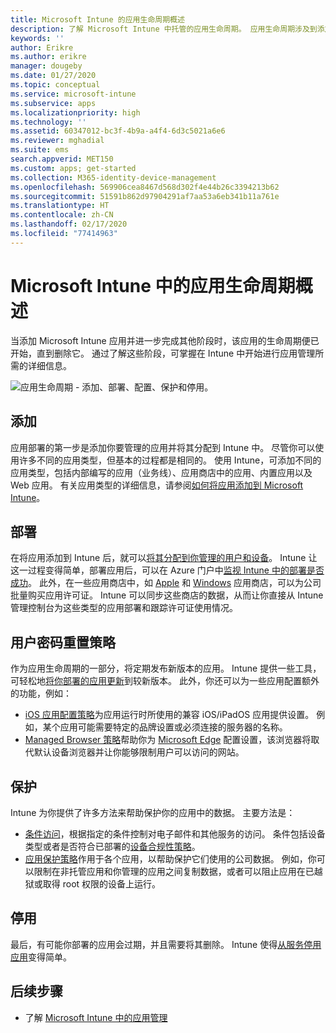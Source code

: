 ```yaml
---
title: Microsoft Intune 的应用生命周期概述
description: 了解 Microsoft Intune 中托管的应用生命周期。 应用生命周期涉及到添加、部署、配置、保护和停用应用。
keywords: ''
author: Erikre
ms.author: erikre
manager: dougeby
ms.date: 01/27/2020
ms.topic: conceptual
ms.service: microsoft-intune
ms.subservice: apps
ms.localizationpriority: high
ms.technology: ''
ms.assetid: 60347012-bc3f-4b9a-a4f4-6d3c5021a6e6
ms.reviewer: mghadial
ms.suite: ems
search.appverid: MET150
ms.custom: apps; get-started
ms.collection: M365-identity-device-management
ms.openlocfilehash: 569906cea8467d568d302f4e44b26c3394213b62
ms.sourcegitcommit: 51591b862d97904291af7aa53a6eb341b11a761e
ms.translationtype: HT
ms.contentlocale: zh-CN
ms.lasthandoff: 02/17/2020
ms.locfileid: "77414963"
---
```

# <a name="overview-of-the-app-lifecycle-in-microsoft-intune"></a>Microsoft Intune 中的应用生命周期概述

当添加 Microsoft Intune 应用并进一步完成其他阶段时，该应用的生命周期便已开始，直到删除它。 通过了解这些阶段，可掌握在 Intune 中开始进行应用管理所需的详细信息。

![应用生命周期 - 添加、部署、配置、保护和停用。](./media/app-lifecycle/app-lifecycle.png "Intune 应用生命周期")

## <a name="add"></a>添加

应用部署的第一步是添加你要管理的应用并将其分配到 Intune 中。 尽管你可以使用许多不同的应用类型，但基本的过程都是相同的。 使用 Intune，可添加不同的应用类型，包括内部编写的应用（业务线）、应用商店中的应用、内置应用以及 Web 应用。 有关应用类型的详细信息，请参阅[如何将应用添加到 Microsoft Intune](apps-add.md)。

## <a name="deploy"></a>部署

在将应用添加到 Intune 后，就可以[将其分配到你管理的用户和设备](apps-deploy.md)。 Intune 让这一过程变得简单，部署应用后，可以在 Azure 门户中[监视 Intune 中的部署是否成功](apps-monitor.md)。 此外，在一些应用商店中，如 [Apple](vpp-apps-ios.md) 和 [Windows](windows-store-for-business.md) 应用商店，可以为公司批量购买应用许可证。 Intune 可以同步这些商店的数据，从而让你直接从 Intune 管理控制台为这些类型的应用部署和跟踪许可证使用情况。

## <a name="configure"></a>用户密码重置策略

作为应用生命周期的一部分，将定期发布新版本的应用。 Intune 提供一些工具，可轻松地[将你部署的应用更新](apps-add.md)到较新版本。 此外，你还可以为一些应用配置额外的功能，例如：

- [iOS 应用配置策略](app-configuration-policies-use-ios.md)为应用运行时所使用的兼容 iOS/iPadOS 应用提供设置。 例如，某个应用可能需要特定的品牌设置或必须连接的服务器的名称。
- [Managed Browser 策略](app-configuration-managed-browser.md)帮助你为 [Microsoft Edge](~/apps/apps-supported-intune-apps.md#microsoft-apps) 配置设置，该浏览器将取代默认设备浏览器并让你能够限制用户可以访问的网站。

## <a name="protect"></a>保护

Intune 为你提供了许多方法来帮助保护你的应用中的数据。 主要方法是：

- [条件访问](../protect/conditional-access.md)，根据指定的条件控制对电子邮件和其他服务的访问。 条件包括设备类型或者是否符合已部署的[设备合规性策略](../protect/device-compliance-get-started.md)。
- [应用保护策略](app-protection-policy.md)作用于各个应用，以帮助保护它们使用的公司数据。 例如，你可以限制在非托管应用和你管理的应用之间复制数据，或者可以阻止应用在已越狱或取得 root 权限的设备上运行。

## <a name="retire"></a>停用

最后，有可能你部署的应用会过期，并且需要将其删除。 Intune 使得[从服务停用应用](../remote-actions/device-management.md)变得简单。

## <a name="next-steps"></a>后续步骤

- 了解 [Microsoft Intune 中的应用管理](app-management.md)
